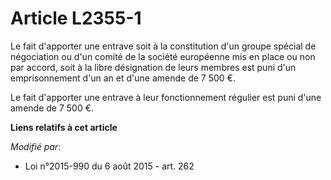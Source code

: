 # Article L2355-1

Le fait d'apporter une entrave soit à la constitution d'un groupe spécial de négociation ou d'un comité de la société
européenne mis en place ou non par accord, soit à la libre désignation de leurs membres est puni d'un emprisonnement d'un an
et d'une amende de 7 500 €. 

Le fait d'apporter une entrave à leur fonctionnement régulier  est puni d'une amende de 7 500 €.

**Liens relatifs à cet article**

_Modifié par_:

  - Loi n°2015-990 du 6 août 2015 - art. 262
